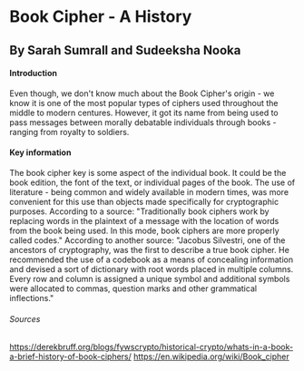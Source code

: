 # Book Cipher - A History
## By Sarah Sumrall and Sudeeksha Nooka

#### Introduction
  Even though, we don't know much about the Book Cipher's origin - we know it is one of the most popular types of ciphers used throughout the middle to modern centures. However, it got its name from being used to pass messages between morally debatable individuals through books - ranging from royalty to soldiers. 
#### Key information
  The book cipher key is some aspect of the individual book. It could be the book edition, the font of the text, or individual pages of the book. The use of literature - being common and widely available in modern times, was more convenient for this use than objects made specifically for cryptographic purposes. According to a source: "Traditionally book ciphers work by replacing words in the plaintext of a message with the location of words from the book being used. In this mode, book ciphers are more properly called codes."
  According to another source: "Jacobus Silvestri, one of the ancestors of cryptography, was the first to describe a true book cipher. He recommended the use of a codebook as a means of concealing information and devised a sort of dictionary with root words placed in multiple columns. Every row and column is assigned a unique symbol and additional symbols were allocated to commas, question marks and other grammatical inflections."




###### Sources
https://derekbruff.org/blogs/fywscrypto/historical-crypto/whats-in-a-book-a-brief-history-of-book-ciphers/
https://en.wikipedia.org/wiki/Book_cipher
